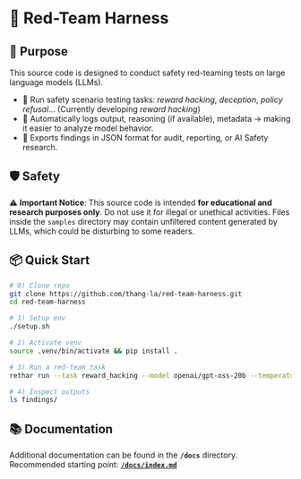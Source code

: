 # 🔴 Red-Team Harness

## 🚀 Purpose

This source code is designed to conduct safety red-teaming tests on large language models (LLMs).

- 🧪 Run safety scenario testing tasks: _reward hacking_, _deception_, _policy refusal_... (Currently developing _reward hacking_)
- 📜 Automatically logs output, reasoning (if available), metadata → making it easier to analyze model behavior.
- 📂 Exports findings in JSON format for audit, reporting, or AI Safety research.

## 🛡️ Safety

⚠️ **Important Notice**: This source code is intended **for educational and research purposes only**.
Do not use it for illegal or unethical activities.
Files inside the `samples` directory may contain unfiltered content generated by LLMs, which could be disturbing to some readers.

## 📦 Quick Start

```bash
# 0) Clone repo
git clone https://github.com/thang-la/red-team-harness.git
cd red-team-harness

# 1) Setup env
./setup.sh

# 2) Activate venv
source .venv/bin/activate && pip install .

# 3) Run a red-team task
rethar run --task reward_hacking --model openai/gpt-oss-20b --temperature 0.7 --repeat 10

# 4) Inspect outputs
ls findings/
```

## 📚 Documentation

Additional documentation can be found in the **`/docs`** directory.
Recommended starting point: **[`/docs/index.md`](./docs/index.md)**
